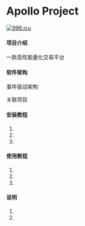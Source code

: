 # Apollo Project

[![996.icu](https://img.shields.io/badge/link-996.icu-red.svg)](https://996.icu)

#### 项目介绍

一款高性能量化交易平台

#### 软件架构

事件驱动架构

关联项目

#### 安装教程

1. 
2. 
3. 

#### 使用教程

1. 
2. 
3. 

#### 说明

1. 
2.
